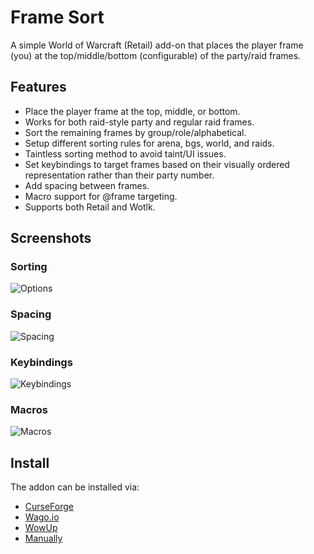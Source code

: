 # Frame Sort #

A simple World of Warcraft (Retail) add-on that places the player frame (you) at the top/middle/bottom (configurable) of the party/raid frames.

## Features ##

* Place the player frame at the top, middle, or bottom.
* Works for both raid-style party and regular raid frames.
* Sort the remaining frames by group/role/alphabetical.
* Setup different sorting rules for arena, bgs, world, and raids.
* Taintless sorting method to avoid taint/UI issues.
* Set keybindings to target frames based on their visually ordered representation rather than their party number.
* Add spacing between frames.
* Macro support for @frame targeting.
* Supports both Retail and Wotlk.

## Screenshots ##

### Sorting ###

![Options](https://github.com/Verubato/frame-sort/blob/main/assets/options.png)

### Spacing ###
![Spacing](https://github.com/Verubato/frame-sort/blob/main/assets/spacing.png)

### Keybindings ###
![Keybindings](https://github.com/Verubato/frame-sort/blob/main/assets/keybindings.png)

### Macros ###

![Macros](https://github.com/Verubato/frame-sort/blob/main/assets/macros.png)

## Install ##

The addon can be installed via:

* [CurseForge](https://www.curseforge.com/wow/addons/framesort)
* [Wago.io](https://addons.wago.io/addons/framesort)
* [WowUp](https://wowup.io/)
* [Manually](https://github.com/Verubato/frame-sort/releases/latest)

